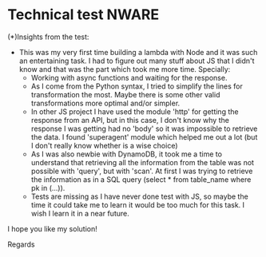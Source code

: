 # Technical test NWARE
(*)Insights from the test:

- This was my very first time building a lambda with Node and it was such an entertaining task. I had to figure out many 
stuff about JS that I didn't know and that was the part which took me more time. Specially:
    - Working with async functions and waiting for the response.
    - As I come from the Python syntax, I tried to simplify the lines for transformation the most. Maybe there is some
    other valid transformations more optimal and/or simpler. 
    - In other JS project I have used the module 'http' for getting the response from an API, but in this case, I don't 
    know why the response I was getting had no 'body' so it was impossible to retrieve the data. I found 'superagent' 
    module which helped me out a lot (but I don't really know whether is a wise choice)
    - As I was also newbie with DynamoDB, it took me a time to understand that retrieving all the information
    from the table was not possible with 'query', but with 'scan'. At first I was trying to retrieve the
    information as in a SQL query (select * from table_name where pk in (...)).
    - Tests are missing as I have never done test with JS, so maybe the time it could take me to learn it would be 
    too much for this task. I wish I learn it in a near future. 
    
I hope you like my solution! 

Regards